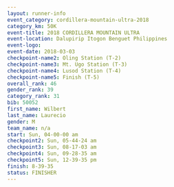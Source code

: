 ```yaml
---
layout: runner-info 
event_category: cordillera-mountain-ultra-2018 
category_km: 50K 
event-title: 2018 CORDILLERA MOUNTAIN ULTRA 
event-location: Dalupirip Itogon Benguet Philippines 
event-logo: 
event-date: 2018-03-03 
checkpoint-name2: Oling Station (T-2) 
checkpoint-name3: Mt. Ugo Station (T-3) 
checkpoint-name4: Lusod Station (T-4) 
checkpoint-name5: Finish (T-5) 
overall_rank: 46
gender_rank: 39
category_rank: 31
bib: 50052
first_name: Wilbert
last_name: Laurecio
gender: M
team_name: n/a
start: Sun, 04-00-00 am
checkpoint2: Sun, 05-44-24 am
checkpoint3: Sun, 08-17-03 am
checkpoint4: Sun, 09-28-35 am
checkpoint5: Sun, 12-39-35 pm
finish: 8-39-35
status: FINISHER
---
```

